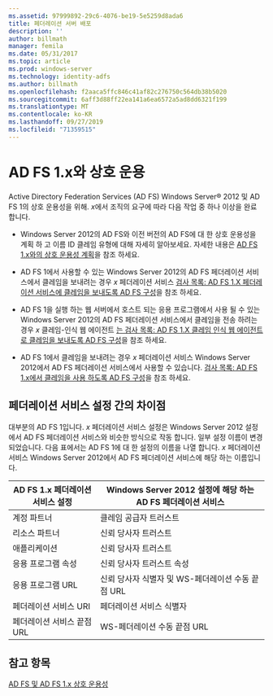 ```yaml
---
ms.assetid: 97999892-29c6-4076-be19-5e5259d8ada6
title: 페더레이션 서버 배포
description: ''
author: billmath
manager: femila
ms.date: 05/31/2017
ms.topic: article
ms.prod: windows-server
ms.technology: identity-adfs
ms.author: billmath
ms.openlocfilehash: f2aaca5ffc846c41af82c276750c564db38b5020
ms.sourcegitcommit: 6aff3d88ff22ea141a6ea6572a5ad8dd6321f199
ms.translationtype: MT
ms.contentlocale: ko-KR
ms.lasthandoff: 09/27/2019
ms.locfileid: "71359515"
---
```

# <a name="interoperating-with-ad-fs-1x"></a>AD FS 1.x와 상호 운용

Active Directory Federation Services \(AD FS\) Windows Server® 2012 및 AD FS 1의 상호 운용성을 위해. *x*에서 조직의 요구에 따라 다음 작업 중 하나 이상을 완료 합니다.  
  
-   Windows Server 2012의 AD FS와 이전 버전의 AD FS에 대 한 상호 운용성을 계획 하 고 이름 ID 클레임 유형에 대해 자세히 알아보세요. 자세한 내용은 [AD FS 1.x와의 상호 운용성 계획](https://technet.microsoft.com/library/ff678040.aspx)을 참조 하세요.  
  
-   AD FS 1에서 사용할 수 있는 Windows Server 2012의 AD FS 페더레이션 서비스에서 클레임을 보내려는 경우 *x* 페더레이션 서비스 [검사 목록: AD FS 1.X 페더레이션 서비스에 클레임을 보내도록 AD FS 구성](Checklist--Configuring-AD-FS-to-Send-Claims-to-an-AD-FS-1.x-Federation-Service.md)을 참조 하세요.  
  
-   AD FS 1을 실행 하는 웹 서버에서 호스트 되는 응용 프로그램에서 사용 될 수 있는 Windows Server 2012의 AD FS 페더레이션 서비스에서 클레임을 전송 하려는 경우 *x* 클레임\-인식 웹 에이전트 [는 검사 목록: AD FS 1.X 클레임 인식 웹 에이전트로 클레임을 보내도록 AD FS 구성](Checklist--Configuring-AD-FS-to-Send-Claims-to-an-AD-FS-1.x-Claims-Aware-Web-Agent.md)을 참조 하세요.  
  
-   AD FS 1에서 클레임을 보내려는 경우 *x* 페더레이션 서비스 Windows Server 2012에서 AD FS 페더레이션 서비스에서 사용할 수 있습니다. [검사 목록: AD FS 1.x에서 클레임을 사용 하도록 AD FS 구성](Checklist--Configuring-AD-FS--to-Consume-Claims-from-AD-FS-1.x.md)을 참조 하세요.  
  
## <a name="differences-between-federation-service-settings"></a>페더레이션 서비스 설정 간의 차이점  
대부분의 AD FS 1입니다. *x* 페더레이션 서비스 설정은 Windows Server 2012 설정에서 AD FS 페더레이션 서비스와 비슷한 방식으로 작동 합니다. 일부 설정 이름이 변경 되었습니다. 다음 표에서는 AD FS 1에 대 한 설정의 이름을 나열 합니다. *x* 페더레이션 서비스 Windows Server 2012에서 AD FS 페더레이션 서비스에 해당 하는 이름입니다.  
  
|AD FS 1.x 페더레이션 서비스 설정|Windows Server 2012 설정에 해당 하는 AD FS 페더레이션 서비스  
|----------------------------------------|---------------------------------------------------------------------------------------------------------- 
|계정 파트너|클레임 공급자 트러스트  
|리소스 파트너|신뢰 당사자 트러스트 
|애플리케이션|신뢰 당사자 트러스트  
|응용 프로그램 속성|신뢰 당사자 트러스트 속성  
|응용 프로그램 URL|신뢰 당사자 식별자 및 WS\-페더레이션 수동 끝점 URL  
|페더레이션 서비스 URI|페더레이션 서비스 식별자  
|페더레이션 서비스 끝점 URL|WS\-페더레이션 수동 끝점 URL  
  
## <a name="see-also"></a>참고 항목  
[AD FS 및 AD FS 1.x 상호 운용성](https://go.microsoft.com/fwlink/?LinkId=200776)  
  

